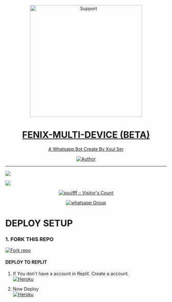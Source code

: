 </p>
<p align="center">
  <a href="https://chat.whatsapp.com/BxR0LrCkAVKGHriVvo7sKy">
    <img alt=Support height="350" src="https://i.imgur.com/NlixkpK.jpeg"> 
    </p>
<h1 align="center">      FENIX-MULTI-DEVICE (BETA)
</h1>
<p align="center"> 
  
<p align="center"> A Whatsapp Bot Create By Xoul Ser
 
  </a>
</p>
<p align="center">
<a href="https://github.com/xoulfff"><img title="Author" src="https://img.shields.io/badge/FENIX-MULTI_DEVICE-black?style=for-the-badge&logo=github"></a>
<p/>



---  

</p>


   <p align="left">
  <a href="https://github.com/xoulfff/fenix-md/fork">
    <img src="https://img.shields.io/github/forks/xoulfff/XOULXY-MD?label=Fork&style=social">
  <p align="left"> 
  <a href="https://github.com/xoulfff/fenix-md/stargazers">
    <img src="https://img.shields.io/github/stars/xoulfff/fenix-md?style=social">
      
  
 

</p>
<p align="center"><img src="https://profile-counter.glitch.me/{xoulfff}/count.svg" alt="xoulfff :: Visitor's Count" /></p>
<p align="center">
 <a href="https://chat.whatsapp.com/JIJplkiYyrFE4dyFGade43" target="_blank">
    <img alt="whatsapp Group" src="https://img.shields.io/badge/ Whatsapp Support Group -25D366?style=for-the-badge&logo=whatsapp&logoColor=white" />
  </a>
</p>



# DEPLOY SETUP


### 1. FORK THIS REPO
<a href='https://github.com/xoulfff/fenix-md/fork' target="_blank"><img alt='Fork repo' src='https://img.shields.io/badge/Fork This Repo-black?style=for-the-badge&logo=git&logoColor=white'/></a>



#### DEPLOY TO REPLIT

1. If You don't have a account in Replit. Create a account.
    <br>
<a href='https://replit.com/' target="_blank"><img alt='Heroku' src='https://img.shields.io/badge/-Create-black?style=for-the-badge&logo=replit&logoColor=white'/></a>

2. Now Deploy
    <br>
<a href='https://replit.com/github/Ethix-Xsid/Ethix-Xsid2' target="_blank"><img alt='Heroku' src='https://img.shields.io/badge/-Deploy-black?style=for-the-badge&logo=replit&logoColor=white'/></a>


